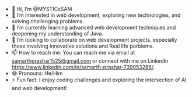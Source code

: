 - 👋 Hi, I’m @MYSTICxSAM
- 👀 I’m interested in web development, exploring new technologies, and solving challenging problems.
- 🌱 I’m currently learning advanced web development techniques and deepening my understanding of Java.
- 💞️ I’m looking to collaborate on web development projects, especially those involving innovative solutions and Real life porblems.
- 📫 How to reach me: You can reach me via email at samarthprashar1525@gmail.com or connect with me on LinkedIn https://www.linkedin.com/in/samarth-prashar-739053286/.
- 😄 Pronouns: He/Him
- ⚡ Fun fact: I enjoy coding challenges and exploring the intersection of AI and web development!   
